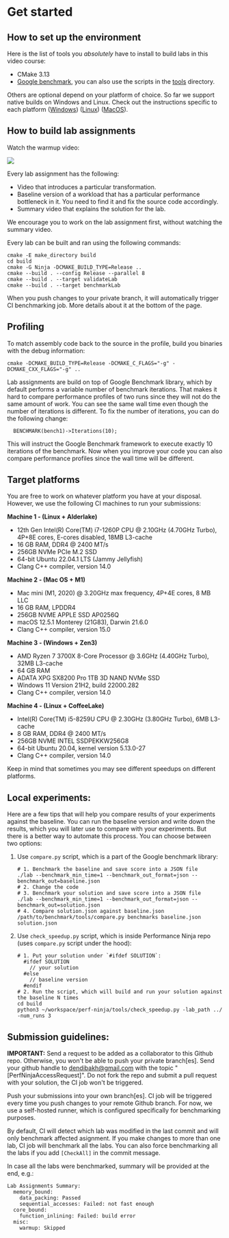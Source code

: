 # Get started

## How to set up the environment

Here is the list of tools you *absolutely* have to install to build labs in this video course:
* CMake 3.13
* [Google benchmark](https://github.com/google/benchmark), you can also use the scripts in the [tools](tools) directory.

Others are optional depend on your platform of choice. So far we support native builds on Windows and Linux. Check out the instructions specific to each platform ([Windows](QuickstartWindows.md)) ([Linux](QuickstartLinux.md)) ([MacOS](QuickstartMacOS.md)).

## How to build lab assignments

Watch the warmup video:

[<img src="img/WarmupLabAssignment.png">](https://www.youtube.com/watch?v=jFRwAcIoLgQ&list=PLRWO2AL1QAV6bJAU2kgB4xfodGID43Y5d)

Every lab assignment has the following:
* Video that introduces a particular transformation.
* Baseline version of a workload that has a particular performance bottleneck in it. You need to find it and fix the source code accordingly.
* Summary video that explains the solution for the lab.

We encourage you to work on the lab assignment first, without watching the summary video.

Every lab can be built and ran using the following commands:
```
cmake -E make_directory build
cd build
cmake -G Ninja -DCMAKE_BUILD_TYPE=Release ..
cmake --build . --config Release --parallel 8
cmake --build . --target validateLab
cmake --build . --target benchmarkLab
```
When you push changes to your private branch, it will automatically trigger CI benchmarking job. More details about it at the bottom of the page.

## Profiling

To match assembly code back to the source in the profile, build you binaries with the debug information:
```
cmake -DCMAKE_BUILD_TYPE=Release -DCMAKE_C_FLAGS="-g" -DCMAKE_CXX_FLAGS="-g" ..
```

Lab assignments are build on top of Google Benchmark library, which by default performs a variable number of benchmark iterations. That makes it hard to compare performance profiles of two runs since they will not do the same amount of work. You can see the same wall time even though the number of iterations is different. To fix the number of iterations, you can do the following change:

```
  BENCHMARK(bench1)->Iterations(10);
```

This will instruct the Google Benchmark framework to execute exactly 10 iterations of the benchmark. Now when you improve your code you can also compare performance profiles since the wall time will be different.

## Target platforms

You are free to work on whatever platform you have at your disposal. However, we use the following CI machines to run your submissions:

**Machine 1 - (Linux + Alderlake)**

* 12th Gen Intel(R) Core(TM) i7-1260P CPU @ 2.10GHz (4.70GHz Turbo), 4P+8E cores, E-cores disabled, 18MB L3-cache
* 16 GB RAM, DDR4 @ 2400 MT/s
* 256GB NVMe PCIe M.2 SSD
* 64-bit Ubuntu 22.04.1 LTS (Jammy Jellyfish)
* Clang C++ compiler, version 14.0

**Machine 2 - (Mac OS + M1)**

* Mac mini (M1, 2020) @ 3.20GHz max frequency, 4P+4E cores, 8 MB LLC
* 16 GB RAM, LPDDR4
* 256GB NVME APPLE SSD AP0256Q
* macOS 12.5.1 Monterey (21G83), Darwin 21.6.0
* Clang C++ compiler, version 15.0

**Machine 3 - (Windows + Zen3)**

* AMD Ryzen 7 3700X 8-Core Processor @ 3.6GHz (4.40GHz Turbo), 32MB L3-cache
* 64 GB RAM
* ADATA XPG SX8200 Pro 1TB 3D NAND NVMe SSD
* Windows 11 Version 21H2, build 22000.282
* Clang C++ compiler, version 14.0

**Machine 4 - (Linux + CoffeeLake)**

* Intel(R) Core(TM) i5-8259U CPU @ 2.30GHz (3.80GHz Turbo), 6MB L3-cache
* 8 GB RAM, DDR4 @ 2400 MT/s
* 256GB NVME INTEL SSDPEKKW256G8
* 64-bit Ubuntu 20.04, kernel version 5.13.0-27
* Clang C++ compiler, version 14.0

Keep in mind that sometimes you may see different speedups on different platforms.

## Local experiments:

Here are a few tips that will help you compare results of your experiments against the baseline. You can run the baseline version and write down the results, which you will later use to compare with your experiments. But there is a better way to automate this process. You can choose between two options:

1) Use `compare.py` script, which is a part of the Google benchmark library:

    ```
    # 1. Benchmark the baseline and save score into a JSON file
    ./lab --benchmark_min_time=1 --benchmark_out_format=json --benchmark_out=baseline.json
    # 2. Change the code
    # 3. Benchmark your solution and save score into a JSON file
    ./lab --benchmark_min_time=1 --benchmark_out_format=json --benchmark_out=solution.json
    # 4. Compare solution.json against baseline.json
    /path/to/benchmark/tools/compare.py benchmarks baseline.json solution.json
    ```

2) Use `check_speedup.py` script, which is inside Performance Ninja repo (uses `compare.py` script under the hood):

    ```
    # 1. Put your solution under `#ifdef SOLUTION`:
      #ifdef SOLUTION
        // your solution
      #else
        // baseline version
      #endif
    # 2. Run the script, which will build and run your solution against the baseline N times
    cd build
    python3 ~/workspace/perf-ninja/tools/check_speedup.py -lab_path ../ -num_runs 3
    ```

## Submission guidelines:

**IMPORTANT:** Send a request to be added as a collaborator to this Github repo. Otherwise, you won't be able to push your private branch[es]. Send your github handle to dendibakh@gmail.com with the topic "[PerfNinjaAccessRequest]". Do not fork the repo and submit a pull request with your solution, the CI job won't be triggered.

Push your submissions into your own branch[es]. CI job will be triggered every time you push changes to your remote Github branch. For now, we use a self-hosted runner, which is configured specifically for benchmarking purposes.

By default, CI will detect which lab was modified in the last commit and will only benchmark affected asignment. If you make changes to more than one lab, CI job will benchmark all the labs. You can also force benchmarking all the labs if you add `[CheckAll]` in the commit message.

In case all the labs were benchmarked, summary will be provided at the end, e.g.:

```
Lab Assignments Summary:
  memory_bound:
    data_packing: Passed
    sequential_accesses: Failed: not fast enough
  core_bound:
    function_inlining: Failed: build error
  misc:
    warmup: Skipped
```
